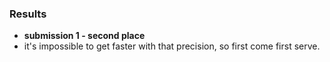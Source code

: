 ### Results

* **submission 1 - second place**
 * it's impossible to get faster with that precision, so first come first serve.

